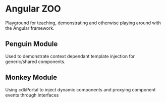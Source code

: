 # Angular ZOO

Playground for teaching, demonstrating and otherwise playing around with the Angular framework.

## Penguin Module

Used to demonstrate context dependant template injection for generic/shared components.

## Monkey Module

Using cdkPortal to inject dynamic components and proxying component events through interfaces

